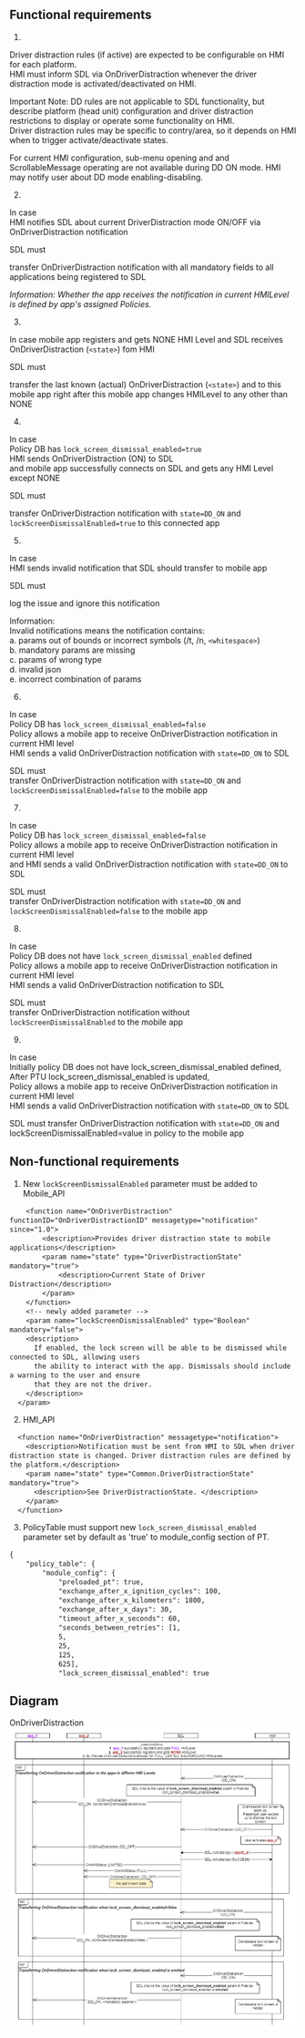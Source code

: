 ## Functional requirements

1. 
Driver distraction rules (if active) are expected to be configurable on HMI for each platform.  
HMI must inform SDL via OnDriverDistraction whenever the driver distraction mode is activated/deactivated on HMI.  

Important Note: DD rules are not applicable to SDL functionality, but describe platform (head unit) configuration and driver distraction restrictions to display or operate some functionality on HMI.  
Driver distraction rules may be specific to contry/area, so it depends on HMI when to trigger activate/deactivate states.

For current HMI configuration, sub-menu opening and and ScrollableMessage operating are not available during DD ON mode. HMI may notify user about DD mode enabling-disabling.

2. 
In case  
HMI notifies SDL about current DriverDistraction mode ON/OFF via OnDriverDistraction notification  

SDL must  

transfer OnDriverDistraction notification with all mandatory fields to all applications being registered to SDL

_Information:_
_Whether the app receives the notification in current HMILevel is defined by app's assigned Policies._

3.  
In case
mobile app registers and gets NONE HMI Level
and SDL receives OnDriverDistraction (`<state>`) fom HMI

SDL must  

transfer the last known (actual) OnDriverDistraction (`<state>`) and to this mobile app right after this mobile app changes HMILevel to any other than NONE

4. 
In case  
Policy DB has `lock_screen_dismissal_enabled=true`  
HMI sends OnDriverDistraction (ON) to SDL  
and mobile app successfully connects on SDL and gets any HMI Level except NONE

SDL must  

transfer OnDriverDistraction notification with `state=DD_ON` and `lockScreenDismissalEnabled=true` to this connected app 

5.  
In case  
HMI sends invalid notification that SDL should transfer to mobile app  

SDL must 

log the issue and ignore this notification

Information:  
Invalid notifications means the notification contains:  
a. params out of bounds or incorrect symbols (/t, /n, `<whitespace>`)  
b. mandatory params are missing  
c. params of wrong type  
d. invalid json  
e. incorrect combination of params

6. 
In case  
Policy DB has `lock_screen_dismissal_enabled=false`  
Policy allows a mobile app to receive OnDriverDistraction notification in current HMI level  
HMI sends a valid OnDriverDistraction notification with `state=DD_ON` to SDL

SDL must  
transfer OnDriverDistraction notification with `state=DD_ON` and `lockScreenDismissalEnabled=false` to the mobile app

7.  
In case  
Policy DB has `lock_screen_dismissal_enabled=false`  
Policy allows a mobile app to receive OnDriverDistraction notification in current HMI level  
and HMI sends a valid OnDriverDistraction notification with `state=DD_ON` to SDL

SDL must  
transfer OnDriverDistraction notification with `state=DD_ON` and `lockScreenDismissalEnabled=false` to the mobile app

8.  
In case  
Policy DB does not have `lock_screen_dismissal_enabled` defined  
Policy allows a mobile app to receive OnDriverDistraction notification in current HMI level  
HMI sends a valid OnDriverDistraction notification to SDL

SDL must  
transfer OnDriverDistraction notification without `lockScreenDismissalEnabled` to the mobile app

9.  
In case  
Initially policy DB does not have lock_screen_dismissal_enabled defined,  
After PTU lock_screen_dismissal_enabled is updated,  
Policy allows a mobile app to receive OnDriverDistraction notification in current HMI level  
HMI sends a valid OnDriverDistraction notification with `state=DD_ON` to SDL

SDL must
transfer OnDriverDistraction notification with `state=DD_ON` and lockScreenDismissalEnabled=value in policy to the mobile app

## Non-functional requirements
1. New `lockScreenDismissalEnabled` parameter must be added to Mobile_API

```
    <function name="OnDriverDistraction" functionID="OnDriverDistractionID" messagetype="notification" since="1.0">
        <description>Provides driver distraction state to mobile applications</description>
        <param name="state" type="DriverDistractionState" mandatory="true">
            <description>Current State of Driver Distraction</description>
        </param>
    </function>
    <!-- newly added parameter -->
    <param name="lockScreenDismissalEnabled" type="Boolean" mandatory="false">
    <description>
      If enabled, the lock screen will be able to be dismissed while connected to SDL, allowing users 
      the ability to interact with the app. Dismissals should include a warning to the user and ensure 
      that they are not the driver.
    </description>
  </param>
 ```  
 
2. HMI_API
```
  <function name="OnDriverDistraction" messagetype="notification">
    <description>Notification must be sent from HMI to SDL when driver distraction state is changed. Driver distraction rules are defined by the platform.</description>
    <param name="state" type="Common.DriverDistractionState" mandatory="true">
      <description>See DriverDistractionState. </description>
    </param>
  </function>
``` 
3. PolicyTable must support new `lock_screen_dismissal_enabled` parameter set by default as 'true' to module_config section of PT.
```
{
    "policy_table": {
        "module_config": {
            "preloaded_pt": true,
            "exchange_after_x_ignition_cycles": 100,
            "exchange_after_x_kilometers": 1800,
            "exchange_after_x_days": 30,
            "timeout_after_x_seconds": 60,
            "seconds_between_retries": [1,
            5,
            25,
            125,
            625],
            "lock_screen_dismissal_enabled": true
  ```

## Diagram
OnDriverDistraction
![OnDriverDistraction](./accessories/OnDriverDistraction_lockScreenDismissalEnabled.png)
